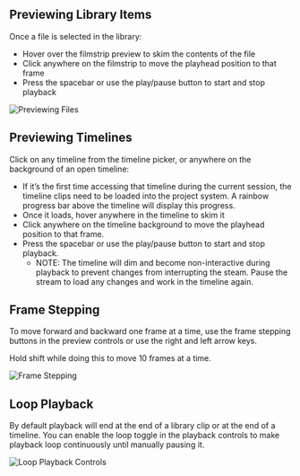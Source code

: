 ## Previewing Library Items

Once a file is selected in the library:

- Hover over the filmstrip preview to skim the contents of the file
- Click anywhere on the filmstrip to move the playhead position to that frame
- Press the spacebar or use the play/pause button to start and stop playback

![Previewing Files](/static/preview_and_playback/Previewing_Files.gif)

## Previewing Timelines

Click on any timeline from the timeline picker, or anywhere on the background of an open timeline:

- If it’s the first time accessing that timeline during the current session, the timeline clips need to be loaded into the project system. A rainbow progress bar above the timeline will display this progress.
- Once it loads, hover anywhere in the timeline to skim it
- Click anywhere on the timeline background to move the playhead position to that frame.
- Press the spacebar or use the play/pause button to start and stop playback.
    - NOTE: The timeline will dim and become non-interactive during playback to prevent changes from interrupting the steam. Pause the stream to load any changes and work in the timeline again.

## Frame Stepping

To move forward and backward one frame at a time, use the frame stepping buttons in the preview controls or use the right and left arrow keys.

Hold shift while doing this to move 10 frames at a time. 

![Frame Stepping](/static/preview_and_playback/Frame_Stepping_2.gif)

## Loop Playback

By default playback will end at the end of a library clip or at the end of a timeline. You can enable the loop toggle in the playback controls to make playback loop continuously until manually pausing it. 

![Loop Playback Controls](/static/preview_and_playback/CleanShot_2023-02-24_at_13.51.38.gif)
